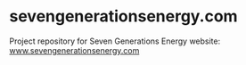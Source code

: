 # sevengenerationsenergy.com
Project repository for Seven Generations Energy website: www.sevengenerationsenergy.com
